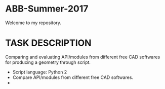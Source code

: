 # ABB-Summer-2017
Welcome to my repository.

# TASK DESCRIPTION
Comparing and evaluating API/modules from different free CAD softwares for producing a geometry through script.
- Script language: Python 2
- Compare API/modules from different free CAD softwares.
- 
